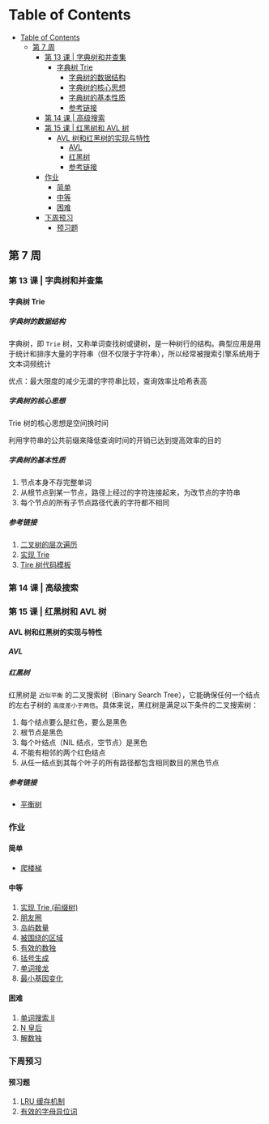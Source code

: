 # Table of Contents

- [Table of Contents](#table-of-contents)
  - [第 7 周](#第-7-周)
    - [第 13 课 | 字典树和并查集](#第-13-课--字典树和并查集)
      - [字典树 Trie](#字典树-trie)
        - [字典树的数据结构](#字典树的数据结构)
        - [字典树的核心思想](#字典树的核心思想)
        - [字典树的基本性质](#字典树的基本性质)
        - [参考链接](#参考链接)
    - [第 14 课 | 高级搜索](#第-14-课--高级搜索)
    - [第 15 课 | 红黑树和 AVL 树](#第-15-课--红黑树和-avl-树)
      - [AVL 树和红黑树的实现与特性](#avl-树和红黑树的实现与特性)
        - [AVL](#avl)
        - [红黑树](#红黑树)
        - [参考链接](#参考链接-1)
    - [作业](#作业)
      - [简单](#简单)
      - [中等](#中等)
      - [困难](#困难)
    - [下周预习](#下周预习)
      - [预习题](#预习题)

## 第 7 周

### 第 13 课 | 字典树和并查集

#### 字典树 Trie

##### 字典树的数据结构

字典树，即 `Trie` 树，又称单词查找树或键树，是一种树行的结构。典型应用是用于统计和排序大量的字符串（但不仅限于字符串），所以经常被搜索引擎系统用于文本词频统计

优点：最大限度的减少无谓的字符串比较，查询效率比哈希表高

##### 字典树的核心思想

Trie 树的核心思想是空间换时间

利用字符串的公共前缀来降低查询时间的开销已达到提高效率的目的

##### 字典树的基本性质

1. 节点本身不存完整单词
2. 从根节点到某一节点，路径上经过的字符连接起来，为改节点的字符串
3. 每个节点的所有子节点路径代表的字符都不相同

##### 参考链接

1. [二叉树的层次遍历](https://leetcode-cn.com/problems/binary-tree-level-order-traversal/)
2. [实现 Trie](https://leetcode-cn.com/problems/implement-trie-prefix-tree/solution/)
3. [Tire 树代码模板](https://shimo.im/docs/DP53Y6rOwN8MTCQH)

### 第 14 课 | 高级搜索

### 第 15 课 | 红黑树和 AVL 树

#### AVL 树和红黑树的实现与特性

##### AVL

##### 红黑树

红黑树是 `近似平衡` 的二叉搜索树（Binary Search Tree），它能确保任何一个结点的左右子树的 `高度差小于两倍`。具体来说，黑红树是满足以下条件的二叉搜索树：

1. 每个结点要么是红色，要么是黑色
2. 根节点是黑色
3. 每个叶结点（NIL 结点，空节点）是黑色
4. 不能有相邻的两个红色结点
5. 从任一结点到其每个叶子的所有路径都包含相同数目的黑色节点

##### 参考链接

- [平衡树](https://en.wikipedia.org/wiki/Self-balancing_binary_search_tree)

### 作业

#### 简单

- [爬楼梯](https://leetcode-cn.com/problems/climbing-stairs/)

#### 中等

1. [实现 Trie (前缀树) ](https://leetcode-cn.com/problems/implement-trie-prefix-tree/#/description)
2. [朋友圈](https://leetcode-cn.com/problems/friend-circles)
3. [岛屿数量](https://leetcode-cn.com/problems/number-of-islands/)
4. [被围绕的区域](https://leetcode-cn.com/problems/surrounded-regions/)
5. [有效的数独](https://leetcode-cn.com/problems/valid-sudoku/description/)
6. [括号生成](https://leetcode-cn.com/problems/generate-parentheses/)
7. [单词接龙](https://leetcode-cn.com/problems/word-ladder/)
8. [最小基因变化](https://leetcode-cn.com/problems/minimum-genetic-mutation/)

#### 困难

1. [单词搜索 II ](https://leetcode-cn.com/problems/word-search-ii/)
2. [N 皇后](https://leetcode-cn.com/problems/n-queens/)
3. [解数独](https://leetcode-cn.com/problems/sudoku-solver/#/description)

### 下周预习

#### 预习题

1. [LRU 缓存机制](https://leetcode-cn.com/problems/lru-cache/#/)
2. [有效的字母异位词](https://leetcode-cn.com/problems/valid-anagram/)
